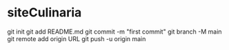 # siteCulinaria

git init
git add README.md
git commit -m "first commit"
git branch -M main
git remote add origin URL
git push -u origin main
